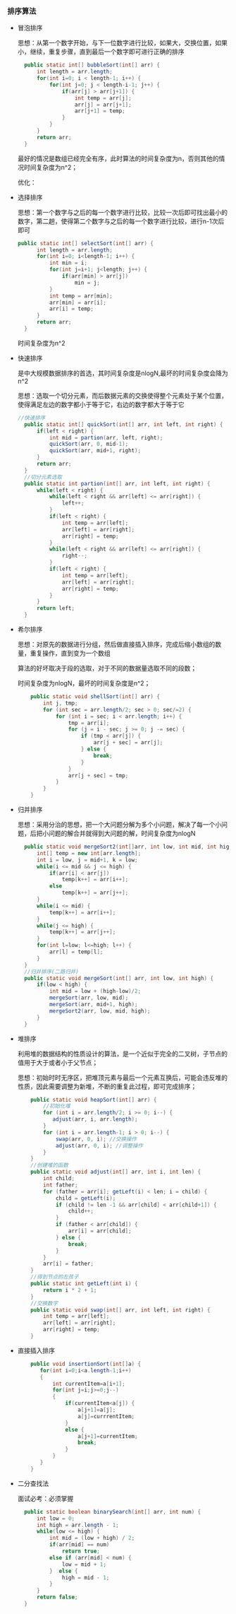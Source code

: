### 排序算法

- 冒泡排序

  思想：从第一个数字开始，与下一位数字进行比较，如果大，交换位置，如果小，继续，重复步骤，直到最后一个数字即可进行正确的排序

  ```java
  	public static int[] bubbleSort(int[] arr) {
  		int length = arr.length;
  		for(int i=0; i < length-1; i++) {
  			for(int j=0; j < length-i-1; j++) {
  				if(arr[j] > arr[j+1]) {
  					int temp = arr[j];
  					arr[j] = arr[j+1];
  					arr[j+1] = temp;
  				}
  			}
  		}
  		return arr;
  	}
  ```

  最好的情况是数组已经完全有序，此时算法的时间复杂度为n，否则其他的情况时间复杂度为n^2；

  优化：

- 选择排序

  思想：第一个数字与之后的每一个数字进行比较，比较一次后即可找出最小的数字，第二趟，使得第二个数字与之后的每一个数字进行比较，进行n-1次后即可

  ```java
  public static int[] selectSort(int[] arr) {
  		int length = arr.length;
  		for(int i=0; i<length-1; i++) {
  			int min = i;
  			for(int j=i+1; j<length; j++) {
  				if(arr[min] > arr[j])
  					min = j;
  			}
  			int temp = arr[min];
  			arr[min] = arr[i];
  			arr[i] = temp;
  		}
  		return arr;
  	}
  ```

  时间复杂度为n^2

- 快速排序

  是中大规模数据排序的首选，其时间复杂度是nlogN,最坏的时间复杂度会降为n^2

  思想：选取一个切分元素，而后数据元素的交换使得整个元素处于某个位置，使得满足左边的数字都小于等于它，右边的数字都大于等于它

  ```java
  //快速排序
  	public static int[] quickSort(int[] arr, int left, int right) {
  		if(left < right) {
  			int mid = partion(arr, left, right);
  			quickSort(arr, 0, mid-1);
  			quickSort(arr, mid+1, right);
  		}
  		return arr;
  	}
  	//切分元素选取
  	public static int partion(int[] arr, int left, int right) {
  		while(left < right) {
  			while(left < right && arr[left] <= arr[right]) {
  				left++;
  			}
  			if(left < right) {
  				int temp = arr[left];
  				arr[left] = arr[right];
  				arr[right] = temp; 
  			}
  			while(left < right && arr[left] <= arr[right]) {
  				right--;
  			}
  			if(left < right) {
  				int temp = arr[left];
  				arr[left] = arr[right];
  				arr[right] = temp; 
  			}
  		}
  		return left;
  	}
  ```

- 希尔排序

  思想：对原先的数据进行分组，然后做直接插入排序，完成后缩小数组的数量，重复操作，直到变为一个数组

  算法的好坏取决于段的选取，对于不同的数据量选取不同的段数；

  时间复杂度为nlogN，最坏的时间复杂度是n^2；

  ~~~java
      public static void shellSort(int[] arr) {
          int j, tmp;
          for (int sec = arr.length/2; sec > 0; sec/=2) {
              for (int i = sec; i < arr.length; i++) {
                  tmp = arr[i];
                  for (j = i - sec; j >= 0; j -= sec) {
                      if (tmp < arr[j]) {
                          arr[j + sec] = arr[j];
                      } else {
                          break;
                      }
                  }
                  arr[j + sec] = tmp;
              }
          }
      }
  ~~~

- 归并排序

  思想：采用分治的思想，把一个大问题分解为多个小问题，解决了每一个小问题，后把小问题的解合并就得到大问题的解，时间复杂度为nlogN

  ```java
  	public static void mergeSort2(int[]arr, int low, int mid, int high) {
  		int[] temp = new int[arr.length];
  		int i = low, j = mid+1, k = low;
  		while(i <= mid && j <= high) {
  			if(arr[i] < arr[j])
  				temp[k++] = arr[i++];
  			else
  				temp[k++] = arr[j++];
  		}
  		while(i <= mid) {
  			temp[k++] = arr[i++];
  		}
  		while(j <= high) {
  			temp[k++] = arr[j++];
  		}
  		for(int l=low; l<=high; l++) {
  			arr[l] = temp[l];
  		}
  	}
  	//归并排序(二路归并)
  	public static void mergeSort(int[] arr, int low, int high) {
  		if(low < high) {
  			int mid = low + (high-low)/2;
  			mergeSort(arr, low, mid);
  			mergeSort(arr, mid+1, high);
  			mergeSort2(arr, low, mid, high);
  		}
  	}
  ```

- 堆排序

  利用堆的数据结构的性质设计的算法，是一个近似于完全的二叉树，子节点的值用于大于或者小于父节点；

  思想：初始时时无序区，把堆顶元素与最后一个元素互换后，可能会违反堆的性质，因此需要调整为新堆，不断的重复此过程，即可完成排序；

  ~~~java
      public static void heapSort(int[] arr) {
          //初始化堆
          for (int i = arr.length/2; i >= 0; i--) {
             adjust(arr, i, arr.length);
          }
          for (int i = arr.length-1; i > 0; i--) {
              swap(arr, 0, i); //交换操作
              adjust(arr, 0, i); //调整操作
          }
      }
      //创建堆的函数
      public static void adjust(int[] arr, int i, int len) {
          int child;
          int father;
          for (father = arr[i]; getLeft(i) < len; i = child) {
              child = getLeft(i);
              if (child != len -1 && arr[child] < arr[child+1]) {
                  child++;
              }
              if (father < arr[child]) {
                  arr[i] = arr[child];
              } else {
                  break;
              }
          }
          arr[i] = father;
      }
      //得到节点的左孩子
      public static int getLeft(int i) {
          return i * 2 + 1;
      }
      //交换数字
      public static void swap(int[] arr, int left, int right) {
          int temp = arr[left];
          arr[left] = arr[right];
          arr[right] = temp;
      }
  ~~~

- 直接插入排序

  ~~~java
      public void insertionSort(int[]a) {
         for(int i=0;i<a.length-1;i++)
         {
             int currentItem=a[i+1];
             for(int j=i;j>=0;j--)
             {
                 if(currentItem<a[j]) {
                     a[j+1]=a[j];
                     a[j]=currrentItem;
                 }
                 else {
                     a[j+1]=currentItem;
                     break;
                 }
             }
         }
      }
  ~~~

  

- 二分查找法

  面试必考：必须掌握

  ```java
  	public static boolean binarySearch(int[] arr, int num) {
  		int low = 0;
  		int high = arr.length - 1;
  		while(low <= high) {
  			int mid = (low + high) / 2;
  			if(arr[mid] == num) 
  				return true;
  			else if (arr[mid] < num) {
  				low = mid + 1;
  			}  else {
  				high = mid - 1;
  			}
  		}
  		return false;
  	}
  ```

  